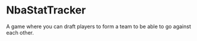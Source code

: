 # NbaStatTracker
A game where you can draft players to form a team to be able to go against each other.
